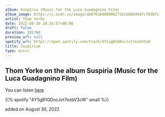 ```yaml
---
album: Suspiria (Music for the Luca Guadagnino Film)
album_image: https://i.scdn.co/image/ab67616d0000b2732cb0db99d7cf0db7c1546e5c
artist: Thom Yorke
date: 2022-08-30 20:35:57+00:00
draft: false
duration: 201768
preview_url: null
spotify_url: https://open.spotify.com/track/4Y1igB1GDncJvt7ezbV3cW
title: Suspirium
type: music
---
```



## Thom Yorke on the album Suspiria (Music for the Luca Guadagnino Film)

You can listen [here](https://open.spotify.com/track/4Y1igB1GDncJvt7ezbV3cW)

{{% spotify "4Y1igB1GDncJvt7ezbV3cW" small %}}

added on August 30, 2022